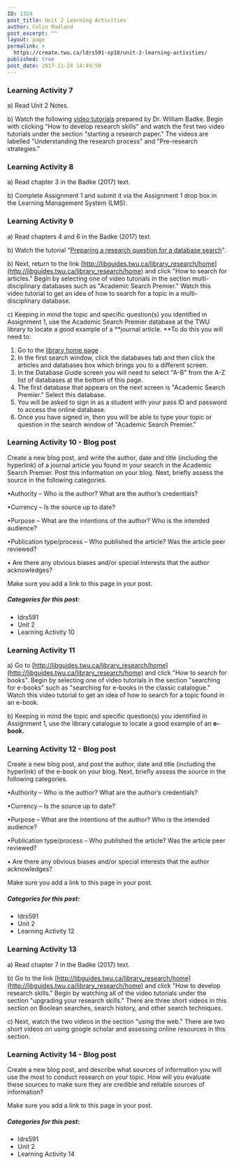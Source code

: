 ```yaml
---
ID: 1324
post_title: Unit 2 Learning Activities
author: Colin Madland
post_excerpt: ""
layout: page
permalink: >
  https://create.twu.ca/ldrs591-sp18/unit-2-learning-activities/
published: true
post_date: 2017-11-24 14:49:50
---
```

### Learning Activity 7

a) Read Unit 2 Notes.

b) Watch the following [video tutorials](http://libguides.twu.ca/library_research/home) prepared by Dr. William Badke. Begin with clicking "How to develop research skills" and watch the first two video tutorials under the section "starting a research paper."  The videos are labelled "Understanding the research process" and "Pre-research strategies."

### Learning Activity 8

a) Read chapter 3 in the Badke (2017) text.

b) Complete Assignment 1 and submit it via the Assignment 1 drop box in the Learning Management System (LMS).

### Learning Activity 9

a) Read chapters 4 and 6 in the Badke (2017) text.

b) Watch the tutorial "[Preparing a research question for a database search](https://vimeo.com/161998287/7661f12293)".

b) Next, return to the link [http://libguides.twu.ca/library_research/home](http://libguides.twu.ca/library_research/home) and click "How to search for articles." Begin by selecting one of video tutorials in the section multi-disciplinary databases such as "Academic Search Premier."  Watch this video tutorial to get an idea of how to search for a topic in a multi-disciplinary database.

c) Keeping in mind the topic and specific question(s) you identified in Assignment 1, use the Academic Search Premier database at the TWU library to locate a good example of a **journal article.  **To do this you will need to:

1. Go to the [library home page](https://www.twu.ca/library) .
2. In the first search window, click the databases tab and then click the articles and databases box which brings you to a different screen.
3. In the Database Guide screen you will need to select "A-B" from the A-Z list of databases at the bottom of this page.
4. The first database that appears on the next screen is "Academic Search Premier."  Select this database.  
5. You will be asked to sign in as a student with your pass ID and password to access the online database.
6. Once you have signed in, then you will be able to type your topic or question in the search window of "Academic Search Premier."

### Learning Activity 10 - Blog post

Create a new blog post, and write the author, date and title (including the hyperlink) of a journal article you found in your search in the Academic Search Premier.  Post this information on your blog.  Next, briefly assess the source in the following categories. 

•Authority – Who is the author? What are the author’s credentials?

•Currency – Is the source up to date?

•Purpose – What are the intentions of the author? Who is the intended audience?

•Publication type/process – Who published the article? Was the article peer reviewed?

• Are there any obvious biases and/or special interests that the author acknowledges?

Make sure you add a link to this page in your post.

##### Categories for this post:
* ldrs591
* Unit 2
* Learning Activity 10

### Learning Activity 11

a) Go to [http://libguides.twu.ca/library_research/home](http://libguides.twu.ca/library_research/home) and click  "How to search for books". Begin by selecting one of video tutorials in the section "searching for e-books" such as "searching for e-books in the classic catalogue."  Watch this video tutorial to get an idea of how to search for a topic found in an e-book.

b) Keeping in mind the topic and specific question(s) you identified in Assignment 1, use the library catalogue to locate a good example of an **e-book.**

### Learning Activity 12 - Blog post

Create a new blog post, and post the author, date and title (including the hyperlink) of the e-book on your blog.  Next, briefly assess the source in the following categories. 

•Authority – Who is the author? What are the author’s credentials?

•Currency – Is the source up to date?

•Purpose – What are the intentions of the author? Who is the intended audience?

•Publication type/process – Who published the article? Was the article peer reviewed?

• Are there any obvious biases and/or special interests that the author acknowledges?

Make sure you add a link to this page in your post.

##### Categories for this post:
* ldrs591
* Unit 2
* Learning Activity 12

### Learning Activity 13

a) Read chapter 7 in the Badke (2017) text.

b) Go to the link [http://libguides.twu.ca/library_research/home](http://libguides.twu.ca/library_research/home) and click  "How to develop research skills."  Begin by watching all of the video tutorials under the section "upgrading your research skills." There are three short videos in this section on Boolean searches, search history, and other search techniques.

c) Next, watch the two videos in the section "using the web."  There are two short videos on using google scholar and assessing online resources in this section.

### Learning Activity 14 - Blog post

Create a new blog post, and describe what sources of information you will use the most to conduct research on your topic.  How will you evaluate these sources to make sure they are credible and reliable sources of information? 

Make sure you add a link to this page in your post.

##### Categories for this post:
* ldrs591
* Unit 2
* Learning Activity 14
